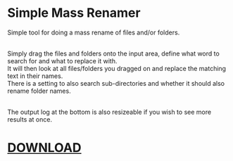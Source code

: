 <h1>Simple Mass Renamer</h1>
Simple tool for doing a mass rename of files and/or folders.<br/><br/>

Simply drag the files and folders onto the input area, define what word to search for and what to replace it with.<br/>
It will then look at all files/folders you dragged on and replace the matching text in their names.<br/>
There is a setting to also search sub-directories and whether it should also rename folder names.<br/><br/>

The output log at the bottom is also resizeable if you wish to see more results at once.

<h1><a href="https://github.com/Invertex/Simple-Mass-Renamer/blob/master/Simple%20Mass%20Renamer/bin/Release/Simple%20Mass%20Renamer.exe?raw=true">DOWNLOAD</a></h1>